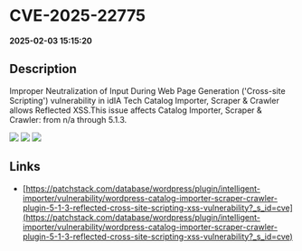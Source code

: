 # CVE-2025-22775

**2025-02-03 15:15:20**

## Description
Improper Neutralization of Input During Web Page Generation ('Cross-site Scripting') vulnerability in idIA Tech Catalog Importer, Scraper & Crawler allows Reflected XSS.This issue affects Catalog Importer, Scraper & Crawler: from n/a through 5.1.3.

![](https://img.shields.io/static/v1?label=Score&message=7.1&color=red)
![](https://img.shields.io/static/v1?label=Severity&message=HIGH&color=red)
![](https://img.shields.io/static/v1?label=CWE&message=XSS&color=green)

## Links
- [https://patchstack.com/database/wordpress/plugin/intelligent-importer/vulnerability/wordpress-catalog-importer-scraper-crawler-plugin-5-1-3-reflected-cross-site-scripting-xss-vulnerability?_s_id=cve](https://patchstack.com/database/wordpress/plugin/intelligent-importer/vulnerability/wordpress-catalog-importer-scraper-crawler-plugin-5-1-3-reflected-cross-site-scripting-xss-vulnerability?_s_id=cve)

